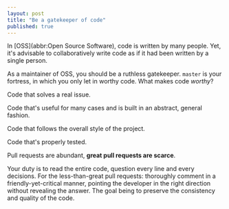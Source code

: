 ```yaml
---
layout: post
title: "Be a gatekeeper of code"
published: true
---
```


In [OSS](abbr:Open Source Software), code is written by many people. Yet, it's advisable to collaboratively write code as if it had been written by a single person.

As a maintainer of OSS, you should be a ruthless gatekeeper. `master` is your fortress, in which you only let in worthy code. What makes code *worthy*?

Code that solves a real issue.

Code that's useful for many cases and is built in an abstract, general fashion.

Code that follows the overall style of the project.

Code that's properly tested.

Pull requests are abundant, **great pull requests are scarce**.

Your duty is to read the entire code, question every line and every decisions. For the less-than-great pull requests: thoroughly comment in a friendly-yet-critical manner, pointing the developer in the right direction without revealing the answer. The goal being to preserve the consistency and quality of the code.